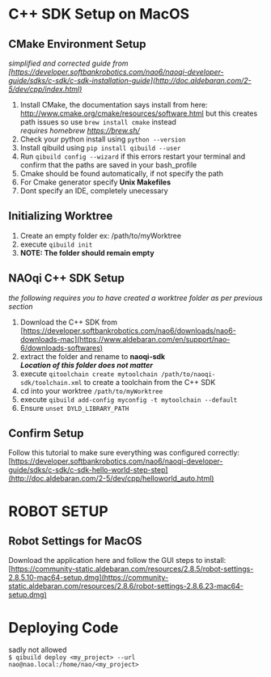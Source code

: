 # C++ SDK Setup on MacOS 

## CMake Environment Setup
*simplified and corrected guide from [https://developer.softbankrobotics.com/nao6/naoqi-developer-guide/sdks/c-sdk/c-sdk-installation-guide](http://doc.aldebaran.com/2-5/dev/cpp/index.html)*

1. Install CMake, the documentation says install from here: http://www.cmake.org/cmake/resources/software.html
   but this creates path issues so use `brew install cmake` instead \
   *requires homebrew https://brew.sh/*
2. Check your python install using `python --version`
3. Install qibuild using `pip install qibuild --user`
4. Run `qibuild config --wizard` if this errors restart your terminal and confirm that the paths are saved in your bash_profile
5. Cmake should be found automatically, if not specify the path
6. For Cmake generator specify **Unix Makefiles**
7. Dont specify an IDE, completely unecessary

## Initializing Worktree
1. Create an empty folder ex: /path/to/myWorktree
2. execute `qibuild init`
3. **NOTE: The folder should remain empty**

## NAOqi C++ SDK Setup
*the following requires you to have created a worktree folder as per previous section*
1. Download the C++ SDK from [https://developer.softbankrobotics.com/nao6/downloads/nao6-downloads-mac](https://www.aldebaran.com/en/support/nao-6/downloads-softwares)
2. extract the folder and rename to **naoqi-sdk** \
   ***Location of this folder does not matter*** 
3. execute `qitoolchain create mytoolchain /path/to/naoqi-sdk/toolchain.xml` to create a toolchain from the C++ SDK
4. cd into your worktree `/path/to/myWorktree`
5. execute `qibuild add-config myconfig -t mytoolchain --default`
6. Ensure `unset DYLD_LIBRARY_PATH`

## Confirm Setup
Follow this tutorial to make sure everything was configured correctly: \
[https://developer.softbankrobotics.com/nao6/naoqi-developer-guide/sdks/c-sdk/c-sdk-hello-world-step-step](http://doc.aldebaran.com/2-5/dev/cpp/helloworld_auto.html)

# ROBOT SETUP
## Robot Settings for MacOS
Download the application here and follow the GUI steps to install: \
[https://community-static.aldebaran.com/resources/2.8.5/robot-settings-2.8.5.10-mac64-setup.dmg](https://community-static.aldebaran.com/resources/2.8.6/robot-settings-2.8.6.23-mac64-setup.dmg)

# Deploying Code
sadly not allowed\
`$ qibuild deploy <my_project> --url nao@nao.local:/home/nao/<my_project>`
